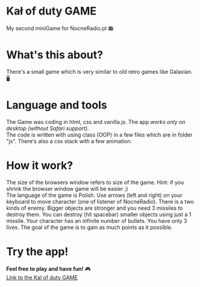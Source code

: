 # Kał of duty GAME
My second miniGame for NocneRadio.pl 📻
<br />

# What's this about?
There's a small game which is very similar to old retro games like Galaxian. 🖥️
<br />
# Language and tools
The Game was coding in html, css and vanilla.js. The app *works only on desktop (without Safari support).*
<br />
The code is written with using class (OOP) in a few files which are in folder "js".
There's also a css stack with a few animation.
<br />
# How it work?
The size of the browsers window refers to size of the game. Hint: if you shrink the browser window game will be easier ;) 
<br />
The language of the game is Polish. Use arrows (left and right) on your keyboard to move character (one of listener of NocneRadio).
There is a two kinds of enemy. Bigger objects are stronger and you need 3 missiles to destroy them. You can destroy (hit spacebar) smaller objects using just a 1 missile. 
Your character has an infinite number of bullets.
You have only 3 lives. The goal of the game is to gain as much points as it possible.
<br />
# Try the app!
**Feel free to play and have fun!** 🎮
<br />
[Link to the Kal of duty GAME](https://elegant-hoover-5286e5.netlify.app/) 




